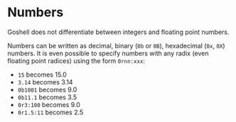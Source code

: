 # Numbers

Goshell does not differentiate between integers and floating point numbers.

Numbers can be written as decimal, binary (`0b` or `0B`), hexadecimal (`0x`, `0X`) numbers.
It is even possible to specify numbers with any radix (even floating point radices) using the form `0rnn:xxx`:

 - `15` becomes 15.0
 - `3.14` becomes 3.14
 - `0b1001` becomes 9.0
 - `0b11.1` becomes 3.5
 - `0r3:100` becomes 9.0
 - `0r1.5:11` becomes 2.5
